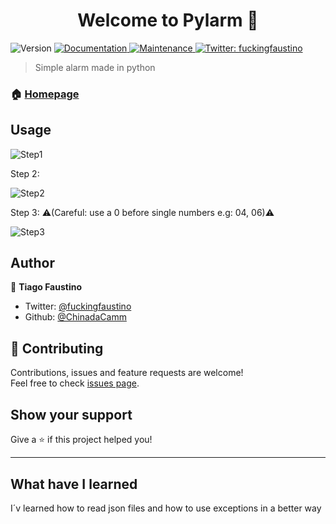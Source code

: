 <h1 align="center">Welcome to        Pylarm 👋</h1>
<p>
  <img alt="Version" src="https://img.shields.io/badge/version-1.0.0-blue.svg?cacheSeconds=2592000" />
  <a href=" https://github.com/ChinadaCam/Pylarm">
    <img alt="Documentation" src="https://img.shields.io/badge/documentation-yes-brightgreen.svg" target="_blank" />
  </a>
  <a href="https://github.com/kefranabg/readme-md-generator/graphs/commit-activity">
    <img alt="Maintenance" src="https://img.shields.io/badge/Maintained%3F-yes-green.svg" target="_blank" />
  </a>
  <a href="https://twitter.com/fuckingfaustino">
    <img alt="Twitter: fuckingfaustino" src="https://img.shields.io/twitter/follow/fuckingfaustino.svg?style=social" target="_blank" />
  </a>
</p>

> Simple alarm made in python

### 🏠 [Homepage](https://github.com/ChinadaCam/Pylarm)

## Usage



![Step1](https://user-images.githubusercontent.com/20567276/64488808-23199900-d244-11e9-9f88-92c9ad5510ff.png)

Step 2:

![Step2](https://user-images.githubusercontent.com/20567276/64488809-23b22f80-d244-11e9-89d2-74a452e5bc21.png)

Step 3: ⚠️(Careful: use a 0 before single numbers e.g: 04, 06)⚠️

![Step3](https://user-images.githubusercontent.com/20567276/64488810-23b22f80-d244-11e9-8883-fa239897b02b.png)

## Author

👤 **Tiago Faustino**

* Twitter: [@fuckingfaustino](https://twitter.com/fuckingfaustino)
* Github: [@ChinadaCamm](https://github.com/ChinadaCamm)

## 🤝 Contributing

Contributions, issues and feature requests are welcome!<br />Feel free to check [issues page](https://github.com/ChinadaCam/Pylarm/issues).

## Show your support

Give a ⭐️ if this project helped you!

***


## What have I learned

I´v learned how to read json files and how to use exceptions in a better way
